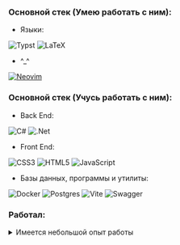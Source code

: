 ### Основной стек (Умею работать с ним):
- Языки:

![Typst](https://img.shields.io/badge/typst-%23239dad.svg?logo=typst&logoColor=white) ![LaTeX](https://img.shields.io/badge/latex-%23008080.svg?logo=latex&logoColor=white)
- ^\_^

[![Neovim](https://img.shields.io/badge/Neovim-57A143?logo=neovim&logoColor=000)](#)

### Основной стек (Учусь работать с ним):

- Back End:

![C#](https://img.shields.io/badge/c%23-%23239120.svg?logo=csharp&logoColor=white) ![.Net](https://img.shields.io/badge/.NET-5C2D91?logo=.net&logoColor=white)

- Front End:

![CSS3](https://img.shields.io/badge/css3-%231572B6.svg?logo=css3&logoColor=white) ![HTML5](https://img.shields.io/badge/html5-%23E34F26.svg?logo=html5&logoColor=white) ![JavaScript](https://img.shields.io/badge/javascript-%23323330.svg?logo=javascript&logoColor=%23F7DF1E)

- Базы данных, программы и утилиты:

![Docker](https://img.shields.io/badge/docker-%230db7ed.svg?logo=docker&logoColor=white) ![Postgres](https://img.shields.io/badge/postgres-%23316192.svg?logo=postgresql&logoColor=white) ![Vite](https://img.shields.io/badge/vite-%23646CFF.svg?logo=vite&logoColor=white) ![Swagger](https://img.shields.io/badge/-Swagger-%23Clojure?logo=swagger&logoColor=white)

### Работал:
<details>
  <summary>Имеется небольшой опыт работы</summary>

- Языки:

![C++](https://img.shields.io/badge/c++-%2300599C.svg?logo=c%2B%2B&logoColor=white) ![Python](https://img.shields.io/badge/python-3670A0?logo=python&logoColor=ffdd54)

- Фреймворки и библиотеки:

![FastAPI](https://img.shields.io/badge/FastAPI-005571?logo=fastapi)

- Базы данных, программы и утилиты:

![CMake](https://img.shields.io/badge/CMake-%23008FBA.svg?logo=cmake&logoColor=white)

</details>
